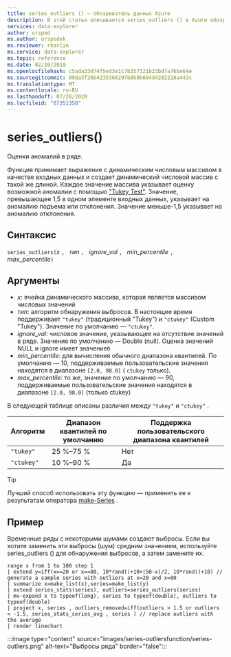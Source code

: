 ```yaml
---
title: series_outliers () — обозреватель данных Azure
description: В этой статье описывается series_outliers () в Azure обозреватель данных.
services: data-explorer
author: orspod
ms.author: orspodek
ms.reviewer: rkarlin
ms.service: data-explorer
ms.topic: reference
ms.date: 02/20/2019
ms.openlocfilehash: c5ada33d74f5ed3e1c7b357321b23bd7a76be64e
ms.sourcegitcommit: 09da3f26b4235368297b8b9b604d4282228a443c
ms.translationtype: MT
ms.contentlocale: ru-RU
ms.lasthandoff: 07/28/2020
ms.locfileid: "87351358"
---
```

# <a name="series_outliers"></a>series_outliers()

Оценки аномалий в ряде.

Функция принимает выражение с динамическим числовым массивом в качестве входных данных и создает динамический числовой массив с такой же длиной. Каждое значение массива указывает оценку возможной аномалии с помощью ["Tukey Test"](https://en.wikipedia.org/wiki/Outlier#Tukey.27s_test). Значение, превышающее 1,5 в одном элементе входных данных, указывает на аномалию подъема или отклонения. Значение меньше-1,5 указывает на аномалию отклонения.

## <a name="syntax"></a>Синтаксис

`series_outliers(`*x* `, ` *тип* `, ` *ignore_val* `, ` *min_percentile* `, ` *max_percentile*`)`

## <a name="arguments"></a>Аргументы

* *x*: ячейка динамического массива, которая является массивом числовых значений
* *тип*: алгоритм обнаружения выбросов. В настоящее время поддерживает `"tukey"` (традиционный "Tukey") и `"ctukey"` (Custom "Tukey"). Значение по умолчанию — `"ctukey"`.
* *ignore_val*: числовое значение, указывающее на отсутствие значений в ряде. Значение по умолчанию — Double (null). Оценка значений NULL и ignore имеет значение`0`
* *min_percentile*: для вычисления обычного диапазона квантилей. По умолчанию — 10, поддерживаемые пользовательские значения находятся в диапазоне `[2.0, 98.0]` ( `ctukey` только).
* *max_percentile*: то же, значение по умолчанию — 90, поддерживаемые пользовательские значения находятся в диапазоне `[2.0, 98.0]` (только ctukey)

В следующей таблице описаны различия между `"tukey"` и `"ctukey"` .

| Алгоритм | Диапазон квантилей по умолчанию | Поддержка пользовательского диапазона квантилей |
|-----------|----------------------- |--------------------------------|
| `"tukey"` | 25 %–75 %              | Нет                             |
| `"ctukey"`| 10 %–90 %              | Да                            |

> [!TIP]
> Лучший способ использовать эту функцию — применить ее к результатам оператора [make-Series](make-seriesoperator.md) .

## <a name="example"></a>Пример

Временные ряды с некоторыми шумами создают выбросы. Если вы хотите заменить эти выбросы (шум) средним значением, используйте series_outliers () для обнаружения выбросов, а затем замените их.

<!-- csl: https://help.kusto.windows.net:443/Samples -->
```kusto
range x from 1 to 100 step 1 
| extend y=iff(x==20 or x==80, 10*rand()+10+(50-x)/2, 10*rand()+10) // generate a sample series with outliers at x=20 and x=80
| summarize x=make_list(x),series=make_list(y)
| extend series_stats(series), outliers=series_outliers(series)
| mv-expand x to typeof(long), series to typeof(double), outliers to typeof(double)
| project x, series , outliers_removed=iff(outliers > 1.5 or outliers < -1.5, series_stats_series_avg , series ) // replace outliers with the average
| render linechart
``` 

:::image type="content" source="images/series-outliersfunction/series-outliers.png" alt-text="Выбросы ряда" border="false":::

